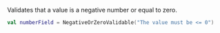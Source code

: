 Validates that a value is a negative number or equal to zero.

```kotlin
val numberField = NegativeOrZeroValidable("The value must be <= 0")
```